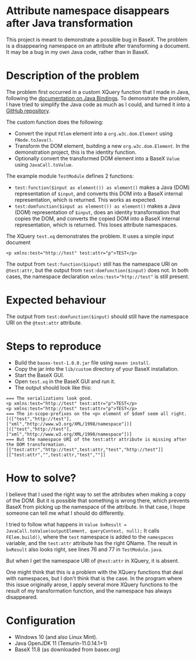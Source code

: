 # Attribute namespace disappears after Java transformation

This project is meant to demonstrate a possible bug in BaseX.
The problem is a disappearing namespace on an attribute after transforming a document.
It may be a bug in my own Java code, rather than in BaseX.

# Description of the problem

The problem first occurred in a custom XQuery function that I made in Java,
following the [documentation on Java Bindings](https://docs.basex.org/main/Java_Bindings).
To demonstrate the problem, I have tried to simplify the Java code as much as I could,
and turned it into a [GitHub repository](https://github.com/nverwer/possible-bug-in-BaseX).

The custom function does the following:

* Convert the input `FElem` element into a `org.w3c.dom.Element` using `FNode.toJava()`.
* Transform the DOM element, buitding a new `org.w3c.dom.Element`. In the demonstration project, this is the identity function.
* Optionally convert the transformed DOM element into a BaseX `Value` using `JavaCall.toValue`.

The example module `TestModule` defines 2 functions:

* `test:function($input as element()) as element()` makes a Java (DOM) representation of `$input`, and converts this DOM into a BaseX internal representation, which is returned. This works as expected.
* `test:domfunction($input as element()) as element()` makes a Java (DOM) representation of `$input`, does an identity transformation that copies the DOM, and converts the copied DOM into a BaseX internal representation, which is returned. This loses attribute namespaces.

The XQuery `test.xq` demonstrates the problem.
It uses a simple input document

```<p xmlns:test="http://test" test:attr="p">TEST</p>```

The output from `test:function($input)` still has the namespace URI on `@test:attr`,
but the output from `test:domfunction($input)` does not.
In both cases, the namespace declaration `xmlns:test="http://test"` is still present.

# Expected behaviour

The output from `test:domfunction($input)` should still have the namespace URI on the `@test:attr` attribute.

# Steps to reproduce

* Build the `basex-test-1.0.0.jar` file using `maven install`.
* Copy the jar into the `lib/custom` directory of your BaseX installation.
* Start the BaseX GUI.
* Open `test.xq` in the BaseX GUI and run it.
* The output should look like this:

```
=== The serializations look good.
<p xmlns:test="http://test" test:attr="p">TEST</p>
<p xmlns:test="http://test" test:attr="p">TEST</p>
=== The in-scope-prefixes on the <p> element of $domf seem all right.
[(["test","http://test"],["xml","http://www.w3.org/XML/1998/namespace"])]
[(["test","http://test"],["xml","http://www.w3.org/XML/1998/namespace"])]
=== But the namespace URI of the test:attr attribute is missing after the DOM transformation.
[["test:attr","http://test",test:attr,"test","http://test"]]
[["test:attr","",test:attr,"test",""]]
```

# How to solve?

I believe that I used the right way to set the attributes when making a copy of the DOM.
But it is possible that something is wrong there, which prevents BaseX from picking up the namespace of the attribute.
In that case, I hope someone can tell me what I should do differently.

I tried to follow what happens in `Value bxResult = JavaCall.toValue(outputElement, queryContext, null);`
It calls `FElem.build()`, where the `test` namespace is added to the `namespaces` variable, and the `test:attr` attribute has the right QName.
The result in `bxResult` also looks right, see lines 76 and 77 in `TestModule.java`.

But when I get the namespace URI of `@test:attr` in XQuery, it is absent.

One might think that this is a problem with the XQuery functions that deal with namespaces, but I don't think that is the case.
In the program where this issue originally arose, I apply several more XQuery functions to the result of my transformation function,
and the namespace has always disappeared.

# Configuration

* Windows 10 (and also Linux Mint).
* Java OpenJDK 11 (Temurin-11.0.14.1+1)
* BaseX 11.8 (as downloaded from basex.org)
